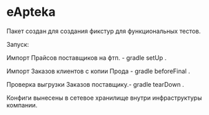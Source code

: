 # eApteka
Пакет создан для создания фикстур для функциональных тестов.

Запуск:

Импорт Прайсов поставщиков на фтп. - gradle setUp .

Импорт Заказов клиентов с копии Прода - gradle beforeFinal .

Проверка выгрузки Заказов поставщику.- gradle tearDown .

Конфиги вынесены в сетевое хранилище внутри инфраструктуры компании. 



